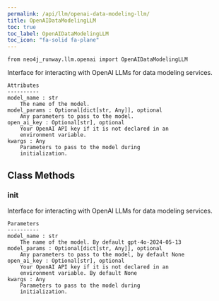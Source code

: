 ```yaml
---
permalink: /api/llm/openai-data-modeling-llm/
title: OpenAIDataModelingLLM
toc: true
toc_label: OpenAIDataModelingLLM
toc_icon: "fa-solid fa-plane"
---
```


    from neo4j_runway.llm.openai import OpenAIDataModelingLLM


 Interface for interacting with OpenAI LLMs for data
        modeling services.

    Attributes
    ----------
    model_name : str
        The name of the model.
    model_params : Optional[dict[str, Any]], optional
        Any parameters to pass to the model.
    open_ai_key : Optional[str], optional
        Your OpenAI API key if it is not declared in an
        environment variable.
    kwargs : Any
        Parameters to pass to the model during
        initialization.



## Class Methods


### __init__
Interface for interacting with OpenAI LLMs for data
        modeling services.

    Parameters
    ----------
    model_name : str
        The name of the model. By default gpt-4o-2024-05-13
    model_params : Optional[dict[str, Any]], optional
        Any parameters to pass to the model, by default None
    open_ai_key : Optional[str], optional
        Your OpenAI API key if it is not declared in an
        environment variable. By default None
    kwargs : Any
        Parameters to pass to the model during
        initialization.

